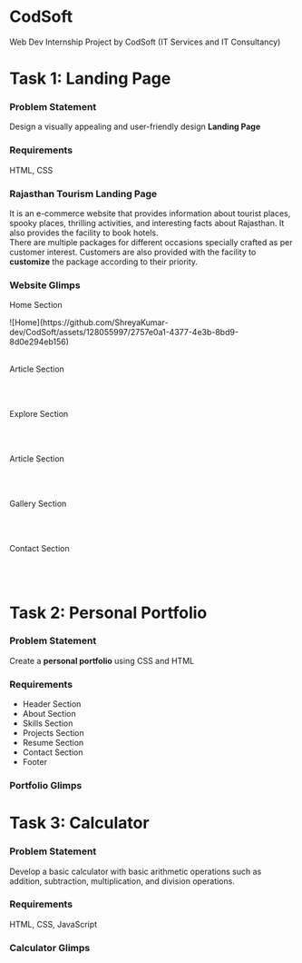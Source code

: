 # CodSoft
Web Dev Internship Project by CodSoft (IT Services and IT Consultancy)

# Task 1: Landing Page
<h3>Problem Statement</h3>
<p>Design a visually appealing and user-friendly design <b>Landing Page</b></p>

<h3>Requirements</h3>
<p>HTML, CSS</p>

<h3>Rajasthan Tourism Landing Page</h3>
<p>
It is an e-commerce website that provides information about tourist places, spooky places, thrilling activities, and interesting facts about Rajasthan. It also provides the facility to book hotels.<br>
There are multiple packages for different occasions specially crafted as per customer interest. Customers are also provided with the facility to <b>customize</b> the package according to their priority.
</p>

<h3>Website Glimps</h3>
<p>Home Section</p>
![Home](https://github.com/ShreyaKumar-dev/CodSoft/assets/128055997/2757e0a1-4377-4e3b-8bd9-8d0e294eb156)
<br><br>
<p>Article Section</p>

<br><br>
<p>Explore Section</p>

<br><br>
<p>Article Section</p>

<br><br>
<p>Gallery Section</p>

<br><br>
<p>Contact Section</p>

<br><br>
# Task 2: Personal Portfolio
<h3>Problem Statement</h3>
<p>Create a <b>personal portfolio</b> using CSS and HTML</p>

<h3>Requirements</h3>
<ul>
    <li>Header Section</li>
    <li>About Section</li>
    <li>Skills Section</li>
    <li>Projects Section</li>
    <li>Resume Section</li>
    <li>Contact Section</li>
    <li>Footer</li>
</ul>

<h3>Portfolio Glimps</h3>

# Task 3: Calculator
<h3>Problem Statement</h3>
<p>Develop a basic calculator with basic arithmetic operations such as addition, subtraction, multiplication, and division operations.</p>

<h3>Requirements</h3>
<p>HTML, CSS, JavaScript</p>

<h3>Calculator Glimps</h3>
